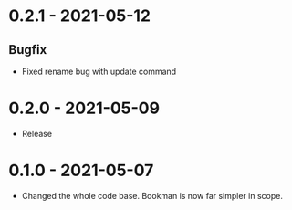# 0.2.1 - 2021-05-12
## Bugfix
- Fixed rename bug with update command

# 0.2.0 - 2021-05-09
- Release

# 0.1.0 - 2021-05-07
- Changed the whole code base. Bookman is now far simpler in scope.
